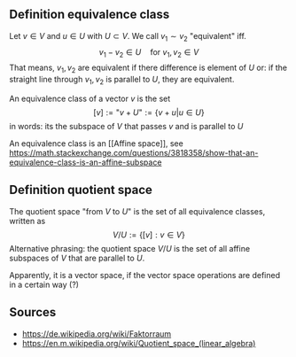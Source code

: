 

## Definition equivalence class
Let $v\in V$ and $u\in U$ with $U \subset V$.
We call $v_1\sim v_2$ "equivalent" iff.
$$v_1-v_2\in U \quad\text{for } v_1,v_2 \in V$$
That means, $v_1,v_2$ are equivalent if there difference is element of $U$ or: if the straight line through $v_1,v_2$ is parallel to $U$, they are equivalent.

An equivalence class of a vector $v$ is the set
$$ [v] := \text{"}v+U\text{"} := \{v+u | u\in U \}$$
in words: its the subspace of $V$ that passes $v$ and is parallel to $U$ 

An equivalence class is an [[Affine space]], see https://math.stackexchange.com/questions/3818358/show-that-an-equivalence-class-is-an-affine-subspace


## Definition quotient space
The quotient space "from $V$ to $U$" is the set of all equivalence classes, written as
$$V / U := \{[v] : v\in V\} $$
Alternative phrasing: the quotient space $V/U$ is the set of all affine subspaces of $V$ that are parallel to $U$.

Apparently, it is a vector space, if the vector space operations are defined in a certain way (?)



## Sources
- https://de.wikipedia.org/wiki/Faktorraum
- https://en.m.wikipedia.org/wiki/Quotient_space_(linear_algebra)